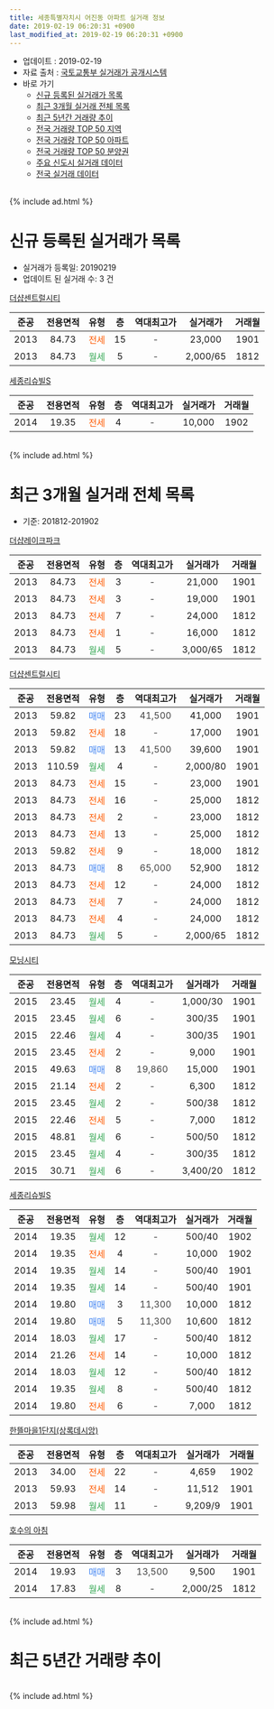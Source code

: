 ```yaml
---
title: 세종특별자치시 어진동 아파트 실거래 정보
date: 2019-02-19 06:20:31 +0900
last_modified_at: 2019-02-19 06:20:31 +0900
---
```


* 업데이트 : 2019-02-19
* 자료 출처 : [국토교통부 실거래가 공개시스템](http://rt.molit.go.kr)
* 바로 가기
    * [신규 등록된 실거래가 목록](#신규-등록된-실거래가-목록)
    * [최근 3개월 실거래 전체 목록](#최근-3개월-실거래-전체-목록)
    * [최근 5년간 거래량 추이](#최근-5년간-거래량-추이)
    * [전국 거래량 TOP 50 지역](https://inasie.github.io/apt-trade-info/최근-3개월-전국에서-가장-거래가-많이-발생한-지역)
    * [전국 거래량 TOP 50 아파트](https://inasie.github.io/apt-trade-info/최근-3개월-전국에서-가장-거래가-많이-발생한-아파트)
    * [전국 거래량 TOP 50 분양권](https://inasie.github.io/apt-trade-info/최근-3개월-전국에서-가장-거래가-많이-발생한-분양권)
    * [주요 신도시 실거래 데이터](https://inasie.github.io/apt-trade-info/주요-신도시)
    * [전국 실거래 데이터](https://inasie.github.io/apt-trade-info/전국)
<br>
{% include ad.html %}
<br>

# 신규 등록된 실거래가 목록
* 실거래가 등록일: 20190219
* 업데이트 된 실거래 수: 3 건


[더샵센트럴시티](https://search.naver.com/search.naver?query=%EC%84%B8%EC%A2%85%ED%8A%B9%EB%B3%84%EC%9E%90%EC%B9%98%EC%8B%9C+%EC%96%B4%EC%A7%84%EB%8F%99+%EB%8D%94%EC%83%B5%EC%84%BC%ED%8A%B8%EB%9F%B4%EC%8B%9C%ED%8B%B0)

|준공|전용면적|유형|층|역대최고가|실거래가|거래월|
|:---:|:---:|:---:|:---:|:---:|:---:|:---:|
|2013|84.73|<span style="color:#ff5a00">전세</span>|15|<span style="color:#444444">-</span>|23,000|1901|
|2013|84.73|<span style="color:#34a853">월세</span>|5|<span style="color:#444444">-</span>|2,000/65|1812|

[세종리슈빌S](https://search.naver.com/search.naver?query=%EC%84%B8%EC%A2%85%ED%8A%B9%EB%B3%84%EC%9E%90%EC%B9%98%EC%8B%9C+%EC%96%B4%EC%A7%84%EB%8F%99+%EC%84%B8%EC%A2%85%EB%A6%AC%EC%8A%88%EB%B9%8CS)

|준공|전용면적|유형|층|역대최고가|실거래가|거래월|
|:---:|:---:|:---:|:---:|:---:|:---:|:---:|
|2014|19.35|<span style="color:#ff5a00">전세</span>|4|<span style="color:#444444">-</span>|10,000|1902|


<br>
{% include ad.html %}
<br>

# 최근 3개월 실거래 전체 목록
* 기준: 201812-201902


[더샵레이크파크](https://search.naver.com/search.naver?query=%EC%84%B8%EC%A2%85%ED%8A%B9%EB%B3%84%EC%9E%90%EC%B9%98%EC%8B%9C+%EC%96%B4%EC%A7%84%EB%8F%99+%EB%8D%94%EC%83%B5%EB%A0%88%EC%9D%B4%ED%81%AC%ED%8C%8C%ED%81%AC)

|준공|전용면적|유형|층|역대최고가|실거래가|거래월|
|:---:|:---:|:---:|:---:|:---:|:---:|:---:|
|2013|84.73|<span style="color:#ff5a00">전세</span>|3|<span style="color:#444444">-</span>|21,000|1901|
|2013|84.73|<span style="color:#ff5a00">전세</span>|3|<span style="color:#444444">-</span>|19,000|1901|
|2013|84.73|<span style="color:#ff5a00">전세</span>|7|<span style="color:#444444">-</span>|24,000|1812|
|2013|84.73|<span style="color:#ff5a00">전세</span>|1|<span style="color:#444444">-</span>|16,000|1812|
|2013|84.73|<span style="color:#34a853">월세</span>|5|<span style="color:#444444">-</span>|3,000/65|1812|

[더샵센트럴시티](https://search.naver.com/search.naver?query=%EC%84%B8%EC%A2%85%ED%8A%B9%EB%B3%84%EC%9E%90%EC%B9%98%EC%8B%9C+%EC%96%B4%EC%A7%84%EB%8F%99+%EB%8D%94%EC%83%B5%EC%84%BC%ED%8A%B8%EB%9F%B4%EC%8B%9C%ED%8B%B0)

|준공|전용면적|유형|층|역대최고가|실거래가|거래월|
|:---:|:---:|:---:|:---:|:---:|:---:|:---:|
|2013|59.82|<span style="color:#4285f3">매매</span>|23|<span style="color:#444444">41,500</span>|41,000|1901|
|2013|59.82|<span style="color:#ff5a00">전세</span>|18|<span style="color:#444444">-</span>|17,000|1901|
|2013|59.82|<span style="color:#4285f3">매매</span>|13|<span style="color:#444444">41,500</span>|39,600|1901|
|2013|110.59|<span style="color:#34a853">월세</span>|4|<span style="color:#444444">-</span>|2,000/80|1901|
|2013|84.73|<span style="color:#ff5a00">전세</span>|15|<span style="color:#444444">-</span>|23,000|1901|
|2013|84.73|<span style="color:#ff5a00">전세</span>|16|<span style="color:#444444">-</span>|25,000|1812|
|2013|84.73|<span style="color:#ff5a00">전세</span>|2|<span style="color:#444444">-</span>|23,000|1812|
|2013|84.73|<span style="color:#ff5a00">전세</span>|13|<span style="color:#444444">-</span>|25,000|1812|
|2013|59.82|<span style="color:#ff5a00">전세</span>|9|<span style="color:#444444">-</span>|18,000|1812|
|2013|84.73|<span style="color:#4285f3">매매</span>|8|<span style="color:#444444">65,000</span>|52,900|1812|
|2013|84.73|<span style="color:#ff5a00">전세</span>|12|<span style="color:#444444">-</span>|24,000|1812|
|2013|84.73|<span style="color:#ff5a00">전세</span>|7|<span style="color:#444444">-</span>|24,000|1812|
|2013|84.73|<span style="color:#ff5a00">전세</span>|4|<span style="color:#444444">-</span>|24,000|1812|
|2013|84.73|<span style="color:#34a853">월세</span>|5|<span style="color:#444444">-</span>|2,000/65|1812|

[모닝시티](https://search.naver.com/search.naver?query=%EC%84%B8%EC%A2%85%ED%8A%B9%EB%B3%84%EC%9E%90%EC%B9%98%EC%8B%9C+%EC%96%B4%EC%A7%84%EB%8F%99+%EB%AA%A8%EB%8B%9D%EC%8B%9C%ED%8B%B0)

|준공|전용면적|유형|층|역대최고가|실거래가|거래월|
|:---:|:---:|:---:|:---:|:---:|:---:|:---:|
|2015|23.45|<span style="color:#34a853">월세</span>|4|<span style="color:#444444">-</span>|1,000/30|1901|
|2015|23.45|<span style="color:#34a853">월세</span>|6|<span style="color:#444444">-</span>|300/35|1901|
|2015|22.46|<span style="color:#34a853">월세</span>|4|<span style="color:#444444">-</span>|300/35|1901|
|2015|23.45|<span style="color:#ff5a00">전세</span>|2|<span style="color:#444444">-</span>|9,000|1901|
|2015|49.63|<span style="color:#4285f3">매매</span>|8|<span style="color:#444444">19,860</span>|15,000|1901|
|2015|21.14|<span style="color:#ff5a00">전세</span>|2|<span style="color:#444444">-</span>|6,300|1812|
|2015|23.45|<span style="color:#34a853">월세</span>|2|<span style="color:#444444">-</span>|500/38|1812|
|2015|22.46|<span style="color:#ff5a00">전세</span>|5|<span style="color:#444444">-</span>|7,000|1812|
|2015|48.81|<span style="color:#34a853">월세</span>|6|<span style="color:#444444">-</span>|500/50|1812|
|2015|23.45|<span style="color:#34a853">월세</span>|4|<span style="color:#444444">-</span>|300/35|1812|
|2015|30.71|<span style="color:#34a853">월세</span>|6|<span style="color:#444444">-</span>|3,400/20|1812|

[세종리슈빌S](https://search.naver.com/search.naver?query=%EC%84%B8%EC%A2%85%ED%8A%B9%EB%B3%84%EC%9E%90%EC%B9%98%EC%8B%9C+%EC%96%B4%EC%A7%84%EB%8F%99+%EC%84%B8%EC%A2%85%EB%A6%AC%EC%8A%88%EB%B9%8CS)

|준공|전용면적|유형|층|역대최고가|실거래가|거래월|
|:---:|:---:|:---:|:---:|:---:|:---:|:---:|
|2014|19.35|<span style="color:#34a853">월세</span>|12|<span style="color:#444444">-</span>|500/40|1902|
|2014|19.35|<span style="color:#ff5a00">전세</span>|4|<span style="color:#444444">-</span>|10,000|1902|
|2014|19.35|<span style="color:#34a853">월세</span>|14|<span style="color:#444444">-</span>|500/40|1901|
|2014|19.35|<span style="color:#34a853">월세</span>|14|<span style="color:#444444">-</span>|500/40|1901|
|2014|19.80|<span style="color:#4285f3">매매</span>|3|<span style="color:#444444">11,300</span>|10,000|1812|
|2014|19.80|<span style="color:#4285f3">매매</span>|5|<span style="color:#444444">11,300</span>|10,600|1812|
|2014|18.03|<span style="color:#34a853">월세</span>|17|<span style="color:#444444">-</span>|500/40|1812|
|2014|21.26|<span style="color:#ff5a00">전세</span>|14|<span style="color:#444444">-</span>|10,000|1812|
|2014|18.03|<span style="color:#34a853">월세</span>|12|<span style="color:#444444">-</span>|500/40|1812|
|2014|19.35|<span style="color:#34a853">월세</span>|8|<span style="color:#444444">-</span>|500/40|1812|
|2014|19.80|<span style="color:#ff5a00">전세</span>|6|<span style="color:#444444">-</span>|7,000|1812|


<script async src="//pagead2.googlesyndication.com/pagead/js/adsbygoogle.js"></script>
<!-- 기본 -->
<ins class="adsbygoogle"
     style="display:block"
     data-ad-client="ca-pub-2446590836940007"
     data-ad-slot="1659523306"
     data-ad-format="auto"
     data-full-width-responsive="true"></ins>
<script>
(adsbygoogle = window.adsbygoogle || []).push({});
</script>


[한뜰마을1단지(상록데시앙)](https://search.naver.com/search.naver?query=%EC%84%B8%EC%A2%85%ED%8A%B9%EB%B3%84%EC%9E%90%EC%B9%98%EC%8B%9C+%EC%96%B4%EC%A7%84%EB%8F%99+%ED%95%9C%EB%9C%B0%EB%A7%88%EC%9D%841%EB%8B%A8%EC%A7%80%28%EC%83%81%EB%A1%9D%EB%8D%B0%EC%8B%9C%EC%95%99%29)

|준공|전용면적|유형|층|역대최고가|실거래가|거래월|
|:---:|:---:|:---:|:---:|:---:|:---:|:---:|
|2013|34.00|<span style="color:#ff5a00">전세</span>|22|<span style="color:#444444">-</span>|4,659|1902|
|2013|59.93|<span style="color:#ff5a00">전세</span>|14|<span style="color:#444444">-</span>|11,512|1901|
|2013|59.98|<span style="color:#34a853">월세</span>|11|<span style="color:#444444">-</span>|9,209/9|1901|

[호수의 아침](https://search.naver.com/search.naver?query=%EC%84%B8%EC%A2%85%ED%8A%B9%EB%B3%84%EC%9E%90%EC%B9%98%EC%8B%9C+%EC%96%B4%EC%A7%84%EB%8F%99+%ED%98%B8%EC%88%98%EC%9D%98+%EC%95%84%EC%B9%A8)

|준공|전용면적|유형|층|역대최고가|실거래가|거래월|
|:---:|:---:|:---:|:---:|:---:|:---:|:---:|
|2014|19.93|<span style="color:#4285f3">매매</span>|3|<span style="color:#444444">13,500</span>|9,500|1901|
|2014|17.83|<span style="color:#34a853">월세</span>|8|<span style="color:#444444">-</span>|2,000/25|1812|


<br>
{% include ad.html %}
<br>

# 최근 5년간 거래량 추이


<div style="width:100%;">
    <canvas id="deal_progress" height="200"></canvas>
</div>

<script>
new Chart(document.getElementById("deal_progress"), {
    type: 'line',
    data: {
        labels: ['201402','201403','201404','201405','201406','201407','201408','201409','201410','201411','201412','201501','201502','201503','201504','201505','201506','201507','201508','201509','201510','201511','201512','201601','201602','201603','201604','201605','201606','201607','201608','201609','201610','201611','201612','201701','201702','201703','201704','201705','201706','201707','201708','201709','201710','201711','201712','201801','201802','201803','201804','201805','201806','201807','201808','201809','201810','201811','201812','201901','201902'],
        datasets: [{
            label: '매매',
            pointRadius: 1,
            data: [2, 3, 1, 1, 1, 2, 10, 4, 4, 3, 3, 2, 2, 16, 6, 3, 8, 11, 5, 14, 16, 10, 10, 6, 8, 12, 11, 11, 7, 9, 7, 10, 11, 13, 8, 9, 11, 16, 17, 9, 11, 15, 11, 3, 4, 5, 4, 7, 9, 11, 4, 4, 0, 3, 3, 2, 6, 3, 3, 4, 0],
            borderColor: "rgba(255, 201, 14, 1)",
            backgroundColor: "rgba(255, 201, 14, 0.5)",
            fill: false,
            lineTension: 0
        },{
            label: '전월세',
            pointRadius: 1,
            data: [8, 6, 4, 5, 9, 13, 19, 10, 9, 48, 30, 16, 6, 10, 12, 10, 12, 12, 15, 12, 16, 26, 32, 29, 24, 13, 9, 10, 12, 7, 13, 10, 7, 9, 27, 21, 24, 12, 15, 13, 16, 15, 18, 13, 11, 19, 23, 30, 25, 26, 15, 17, 19, 13, 22, 17, 19, 23, 23, 13, 3],
            borderColor: "rgba(0, 141, 185, 1)",
            backgroundColor: "rgba(0, 141, 185, 0.5)",
            fill: false,
            lineTension: 0
        }
        ]
    },
    options: {
        responsive: true,
        title: {
            display: false
        },
        tooltips: {
            mode: 'index',
            intersect: false
        },
        hover: {
            mode: 'nearest',
            intersect: true
        },
        scales: {
            xAxes: [{
                display: true,
                scaleLabel: {
                    display: true,
                    labelString: '년/월'
                }
            }],
            yAxes: [{
                display: true,
                ticks: {
                    suggestedMin: 0,
                },
                scaleLabel: {
                    display: true,
                    labelString: '실거래 수'
                }
            }]
        }
    }
});

</script>


<br>
{% include ad.html %}
<br>

